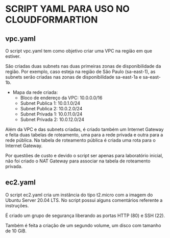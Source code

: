 # SCRIPT YAML PARA USO NO CLOUDFORMARTION
## vpc.yaml

O script vpc.yaml tem como objetivo criar uma VPC na região em que estiver.

São criadas duas subnets nas duas primeiras zonas de disponibilidade da região.
Por exemplo, caso esteja na região de São Paulo (sa-east-1), as subnets serão criadas nas zonas de disponibilidade sa-east-1a e sa-east-1b.

 - Mapa da rede criada:
    - Bloco de endereço da VPC: 10.0.0.0/16
    - Subnet Publica 1: 10.0.1.0/24
    - Subnet Publica 2: 10.0.2.0/24
    - Subnet Privada 1: 10.0.11.0/24
    - Subnet Privada 2: 10.0.12.0/24

Além da VPC e das subnets criadas, é criado também um Internet Gateway e feita duas tabelas de roteamento, uma para a rede privada e outra para a rede pública.
Na tabela de roteamento pública é criada uma rota para o Internet Gateway.

Por questões de custo e devido o script ser apenas para laboratório inicial, não foi criado o NAT Gateway para associar na tabela de roteamento privada.


## ec2.yaml

O script ec2.yaml cria um instância do tipo t2.micro com a imagem do Ubuntu Server 20.04 LTS. No script possui alguns comentários referente a instruções.

É criado um grupo de segurança liberando as portas HTTP (80) e SSH (22).

Também é feita a criação de um segundo volume, um disco com tamanho de 10 GiB.